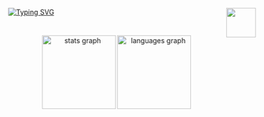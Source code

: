  <a href="https://git.io/typing-svg"><img src="https://readme-typing-svg.herokuapp.com?font=Fira+Code&pause=1000&color=FF8FBC&width=565&lines=Welcome+to+an+ADS+student's+small+beginning..." alt="Typing SVG" /> </a> 
 <img src="https://github.com/user-attachments/assets/371e0efd-65af-41d5-8480-53b65ad9d637" width="60" align="right"/>
 #



<div align="center">
  <img src="https://github-readme-stats.vercel.app/api?username=LeticiaCuero&hide_title=false&hide_rank=false&show_icons=true&include_all_commits=true&count_private=true&disable_animations=false&theme=dracula&locale=en&hide_border=false" height="150" alt="stats graph"  />
  <img src="https://github-readme-stats.vercel.app/api/top-langs?username=LeticiaCuero&locale=en&hide_title=false&layout=compact&card_width=320&langs_count=5&theme=dracula&hide_border=false" height="150" alt="languages graph"  />
</div>
